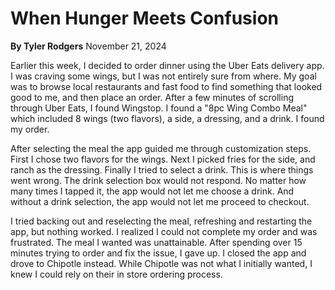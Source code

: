 # When Hunger Meets Confusion

**By Tyler Rodgers** 
November 21, 2024

Earlier this week, I decided to order dinner using the Uber Eats delivery app. I was craving some wings, but I was not entirely sure from where. My goal was to browse local restaurants and fast food to find something that looked good to me, and then place an order. After a few minutes of scrolling through Uber Eats, I found Wingstop. I found a "8pc Wing Combo Meal" which included 8 wings (two flavors), a side, a dressing, and a drink. I found my order.

After selecting the meal the app guided me through customization steps. First I chose two flavors for the wings. Next I picked fries for the side, and ranch as the dressing. Finally I tried to select a drink. This is where things went wrong. The drink selection box would not respond. No matter how many times I tapped it, the app would not let me choose a drink. And without a drink selection, the app would not let me proceed to checkout.

I tried backing out and reselecting the meal, refreshing and restarting the app, but nothing worked. I realized I could not complete my order and was frustrated. The meal I wanted was unattainable. After spending over 15 minutes trying to order and fix the issue, I gave up. I closed the app and drove to Chipotle instead. While Chipotle was not what I initially wanted, I knew I could rely on their in store ordering process.






